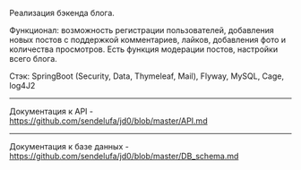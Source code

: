 Реализация бэкенда блога.

Функционал: возможность регистрации пользователей, добавления новых постов с поддержкой комментариев, лайков, добавления фото и количества просмотров.
Есть функция модерации постов, настройки всего блога.

Стэк: SpringBoot (Security, Data, Thymeleaf, Mail), Flyway, MySQL, Cage, log4J2

***************************
Документация к API - https://github.com/sendelufa/jd0/blob/master/API.md

***************************
Документация к базе данных - https://github.com/sendelufa/jd0/blob/master/DB_schema.md
